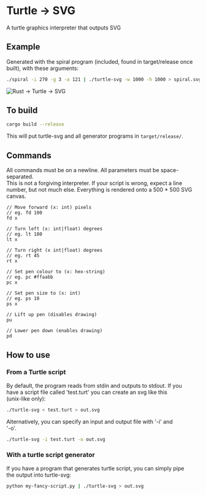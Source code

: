 # Turtle -> SVG

A turtle graphics interpreter that outputs SVG

## Example

Generated with the spiral program (included, found in target/release once built), with these arguments:

```bash
./spiral -i 270 -g 3 -a 121 | ./turtle-svg -w 1000 -h 1000 > spiral.svg
```

![Rust -> Turtle -> SVG](http://owenowen.netsoc.ie/res/turtle/spiral.svg)

## To build

```bash
cargo build --release
```

This will put turtle-svg and all generator programs in `target/release/`.

## Commands

All commands must be on a newline. All parameters must be space-separated.  
This is not a forgiving interpreter. If your script is wrong, expect a line  
number, but not much else. Everything is rendered onto a 500 * 500 SVG canvas.  

```
// Move forward (x: int) pixels
// eg. fd 100
fd x

// Turn left (x: int|float) degrees
// eg. lt 180
lt x

// Turn right (x int|float) degrees
// eg. rt 45
rt x

// Set pen colour to (x: hex-string)
// eg. pc #ffaabb
pc x

// Set pen size to (x: int)
// eg. ps 10
ps x

// Lift up pen (disables drawing)
pu

// Lower pen down (enables drawing)
pd
```

## How to use

### From a Turtle script

By default, the program reads from stdin and outputs to stdout. If you  
have a script file called 'test.turt' you can create an svg like this  
(unix-like only):

```bash
./turtle-svg < test.turt > out.svg
```

Alternatively, you can specify an input and output file with '-i' and  
'-o'.

```bash
./turtle-svg -i test.turt -o out.svg
```

### With a turtle script generator

If you have a program that generates turtle script, you can simply pipe  
the output into turtle-svg:

```bash
python my-fancy-script.py | ./turtle-svg > out.svg
```
